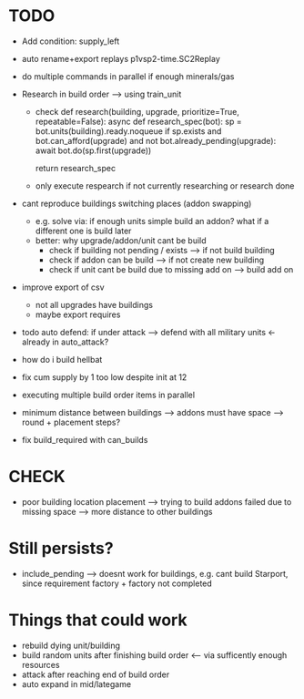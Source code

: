 # TODO



- Add condition: supply_left

- auto rename+export replays p1vsp2-time.SC2Replay


- do multiple commands in parallel if enough minerals/gas







- Research in build order --> using train_unit
	- check
	def research(building, upgrade, prioritize=True, repeatable=False):
		async def research_spec(bot):
			sp = bot.units(building).ready.noqueue
			if sp.exists and bot.can_afford(upgrade) and not bot.already_pending(upgrade):
				await bot.do(sp.first(upgrade))

		return research_spec
	- only execute respearch if not currently researching or research done 

- cant reproduce buildings switching places (addon swapping)
  - e.g. solve via: if enough units simple build an addon? what if a different one is build later
  - better: why upgrade/addon/unit cant be build 
    - check if building not pending / exists --> if not build building
    - check if addon can be build --> if not create new building
    - check if unit cant be build due to missing add on --> build add on

- improve export of csv
  - not all upgrades have buildings
  - maybe export requires

-  todo auto defend: if under attack --> defend with all military units  <- already in auto_attack?

- how do i build hellbat

- fix cum supply by 1 too low despite init at 12

- executing multiple build order items in parallel

- minimum distance between buildings --> addons must have space --> round + placement steps?

- fix build_required with can_builds

# CHECK

- poor building location placement --> trying to build addons failed due to missing space --> more distance to other buildings


# Still persists?

- include_pending --> doesnt work for buildings, e.g. cant build Starport, since requirement factory + factory not completed


# Things that could work

- rebuild dying unit/building
- build random units after finishing build order <-- via sufficently enough resources
- attack after reaching end of build order
- auto expand in mid/lategame